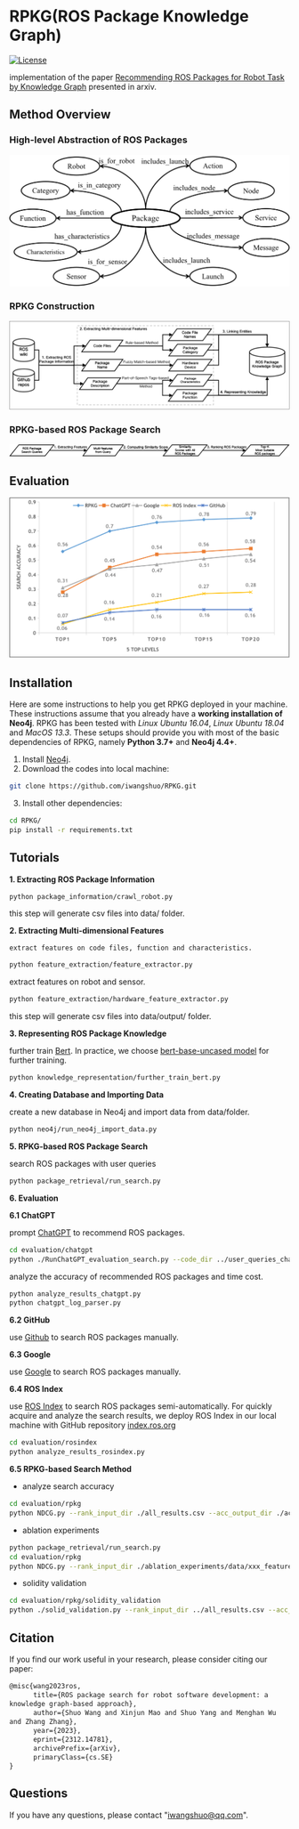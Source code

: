 # RPKG(ROS Package Knowledge Graph)

[![License](https://img.shields.io/badge/License-Apache_2.0-blue.svg)](https://opensource.org/licenses/Apache-2.0)


implementation of the paper [Recommending ROS Packages for Robot Task by Knowledge Graph](https://arxiv.org/abs/2312.14781) presented in arxiv. 

## Method Overview
### High-level Abstraction of ROS Packages
![For more details, please refer to the paper.](./image/model726.png)
### RPKG Construction
![For more details, please refer to the paper.](./image/construction813.png)
### RPKG-based ROS Package Search
![For more details, please refer to the paper.](./image/search817.png)

## Evaluation
![For more details, please refer to the paper.](./image/accuracy816-2.png)


## Installation
Here are some instructions to help you get RPKG deployed in your machine. These instructions assume that you already have a **working installation of Neo4j**.
RPKG has been tested with *Linux Ubuntu 16.04*, *Linux Ubuntu 18.04* and *MacOS 13.3*.
These setups should provide you with most of the basic dependencies of RPKG, namely **Python 3.7+** and **Neo4j 4.4+**.

1. Install [Neo4j](https://neo4j.com/deployment-center/).
2. Download the codes into local machine:
```bash
git clone https://github.com/iwangshuo/RPKG.git
```
3. Install other dependencies:

```bash
cd RPKG/
pip install -r requirements.txt
```

## Tutorials
**1. Extracting ROS Package Information**

```bash
python package_information/crawl_robot.py
```
this step will generate csv files into data/ folder. 

**2. Extracting Multi-dimensional Features**

    extract features on code files, function and characteristics.
```bash
python feature_extraction/feature_extractor.py
```

extract features on robot and sensor.

```bash
python feature_extraction/hardware_feature_extractor.py
```
this step will generate csv files into data/output/ folder.

**3. Representing ROS Package Knowledge**
    
further train [Bert](https://github.com/google-research/bert). In practice, we choose [bert-base-uncased model]((https://huggingface.co/bert-base-uncased)) for further training.
```bash
python knowledge_representation/further_train_bert.py
```

**4. Creating Database and Importing Data**

create a new database in Neo4j and import data from data/folder.
```bash
python neo4j/run_neo4j_import_data.py
```

**5. RPKG-based ROS Package Search**

search ROS packages with user queries
```bash
python package_retrieval/run_search.py
```

**6. Evaluation**

   **6.1 ChatGPT**

prompt [ChatGPT](https://chat.openai.com/) to recommend ROS packages.

```bash
cd evaluation/chatgpt
python ./RunChatGPT_evaluation_search.py --code_dir ../user_queries_chatgpt.csv --log_dir ../log/test_package_search_0_10.log --output_dir search_result --start 0 --end 1
```

analyze the accuracy of recommended ROS packages and time cost.
    
```bash
python analyze_results_chatgpt.py
python chatgpt_log_parser.py
```
   
   **6.2 GitHub**

use [Github](https://github.com/) to search ROS packages manually.

   **6.3 Google**

use [Google](https://google.com/) to search ROS packages manually.

   **6.4 ROS Index**

use [ROS Index](https://index.ros.org/) to search ROS packages semi-automatically.
For quickly acquire and analyze the search results, we deploy ROS Index in our local machine with GitHub repository [index.ros.org](https://github.com/ros-infrastructure/index.ros.org)

```bash
cd evaluation/rosindex
python analyze_results_rosindex.py
```
   
   **6.5 RPKG-based Search Method**

- analyze search accuracy
```bash
cd evaluation/rpkg
python NDCG.py --rank_input_dir ./all_results.csv --acc_output_dir ./accuracy/acc.csv
```

- ablation experiments
```bash
python package_retrieval/run_search.py
cd evaluation/rpkg
python NDCG.py --rank_input_dir ./ablation_experiments/data/xxx_feature_necessity.csv --acc_output_dir ./ablation_experiments/data/xxx_acc.csv
```
    
- solidity validation
```bash
cd evaluation/rpkg/solidity_validation
python ./solid_validation.py --rank_input_dir ../all_results.csv --acc_output_dir ./solid_result.csv
```

## Citation
If you find our work useful in your research, please consider citing our paper:
```
@misc{wang2023ros,
      title={ROS package search for robot software development: a knowledge graph-based approach}, 
      author={Shuo Wang and Xinjun Mao and Shuo Yang and Menghan Wu and Zhang Zhang},
      year={2023},
      eprint={2312.14781},
      archivePrefix={arXiv},
      primaryClass={cs.SE}
}
```
## Questions

If you have any questions, please contact "iwangshuo@qq.com".



